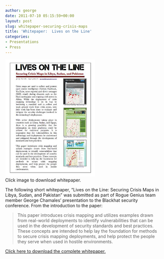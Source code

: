 ```yaml
---
author: george
date: 2011-07-10 05:15:59+00:00
layout: post
slug: whitepaper-securing-crisis-maps
title: 'Whitepaper:  Lives on the Line'
categories:
- Presentations
- Press
---
```


<div id="post_img" style="width:299px">
<a href="/files/Lives-on-the-Line-Chamales.pdf"><img src="/images/posts/lives_on_line_image.jpg" width="289" height="377"></a>
Click image to download whitepaper.
</div>

The following short whitepaper, “Lives on the Line:  Securing Crisis Maps in Libya, Sudan, and Pakistan” was submitted as part of Rogue Genius team member George Chamales’ presentation to the Blackhat security conference.  From the introduction to the paper:

<blockquote>This paper introduces crisis mapping and utilizes examples drawn from real-world deployments to identify vulnerabilities that can be used in the development of security standards and best practices. These concepts are intended to help lay the foundation for methods to secure crisis mapping deployments, and help protect the people they serve when used in hostile environments.</blockquote>

<a href="/files/Lives-on-the-Line-Chamales.pdf">Click here to download the complete whitepaper.</a>

